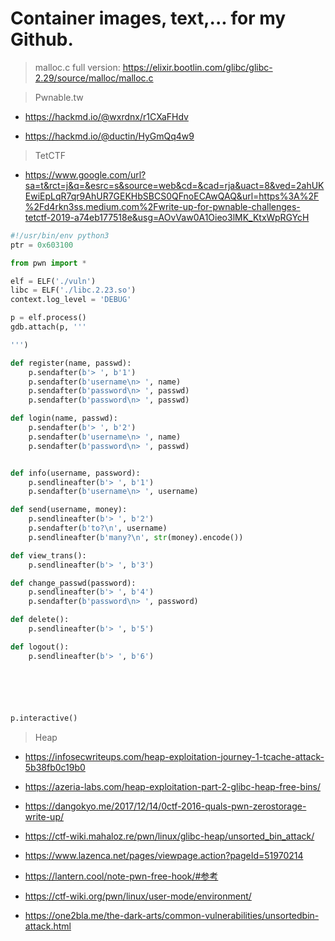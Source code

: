 # Container images, text,... for my Github.

> malloc.c full version: https://elixir.bootlin.com/glibc/glibc-2.29/source/malloc/malloc.c

>Pwnable.tw

   * https://hackmd.io/@wxrdnx/r1CXaFHdv
   
   * https://hackmd.io/@ductin/HyGmQq4w9

> TetCTF
 
  * https://www.google.com/url?sa=t&rct=j&q=&esrc=s&source=web&cd=&cad=rja&uact=8&ved=2ahUKEwiEpLqR7qr9AhUR7GEKHbSBCS0QFnoECAwQAQ&url=https%3A%2F%2Fd4rkn3ss.medium.com%2Fwrite-up-for-pwnable-challenges-tetctf-2019-a74eb177518e&usg=AOvVaw0A1Oieo3lMK_KtxWpRGYcH

```python 
#!/usr/bin/env python3 
ptr = 0x603100

from pwn import *

elf = ELF('./vuln')
libc = ELF('./libc.2.23.so')
context.log_level = 'DEBUG'

p = elf.process()
gdb.attach(p, '''

''')

def register(name, passwd):
    p.sendafter(b'> ', b'1')
    p.sendafter(b'username\n> ', name)
    p.sendafter(b'password\n> ', passwd)
    p.sendafter(b'password\n> ', passwd)

def login(name, passwd):
    p.sendafter(b'> ', b'2')
    p.sendafter(b'username\n> ', name)
    p.sendafter(b'password\n> ', passwd)


def info(username, password):
    p.sendlineafter(b'> ', b'1')
    p.sendafter(b'username\n> ', username)

def send(username, money):
    p.sendlineafter(b'> ', b'2')
    p.sendafter(b'to?\n', username)
    p.sendlineafter(b'many?\n', str(money).encode())

def view_trans():
    p.sendlineafter(b'> ', b'3')

def change_passwd(password):
    p.sendlineafter(b'> ', b'4')
    p.sendafter(b'password\n> ', password)

def delete():
    p.sendlineafter(b'> ', b'5')

def logout():
    p.sendlineafter(b'> ', b'6')






p.interactive()

```

>Heap

   * https://infosecwriteups.com/heap-exploitation-journey-1-tcache-attack-5b38fb0c19b0

   * https://azeria-labs.com/heap-exploitation-part-2-glibc-heap-free-bins/

   * https://dangokyo.me/2017/12/14/0ctf-2016-quals-pwn-zerostorage-write-up/

   * https://ctf-wiki.mahaloz.re/pwn/linux/glibc-heap/unsorted_bin_attack/

   * https://www.lazenca.net/pages/viewpage.action?pageId=51970214

   * https://lantern.cool/note-pwn-free-hook/#参考

   * https://ctf-wiki.org/pwn/linux/user-mode/environment/

   * https://one2bla.me/the-dark-arts/common-vulnerabilities/unsortedbin-attack.html


